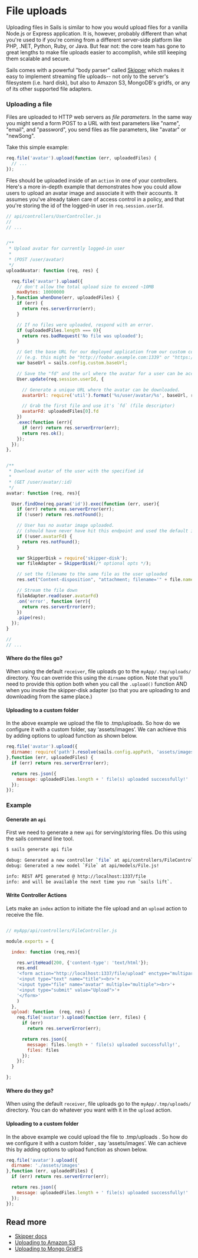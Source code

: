 # File uploads

Uploading files in Sails is similar to how you would upload files for a vanilla Node.js or Express application.  It is, however, probably different than what you're used to if you're coming from a different server-side platform like PHP, .NET, Python, Ruby, or Java.  But fear not: the core team has gone to great lengths to make file uploads easier to accomplish, while still keeping them scalable and secure.

Sails comes with a powerful "body parser" called [Skipper](https://github.com/balderdashy/skipper) which makes it easy to implement streaming file uploads-- not only to the server's filesystem (i.e. hard disk), but also to Amazon S3, MongoDB's gridfs, or any of its other supported file adapters.



### Uploading a file

Files are uploaded to HTTP web servers as _file parameters_.  In the same way you might send a form POST to a URL with text parameters like "name", "email", and "password", you send files as file parameters, like "avatar" or "newSong".

Take this simple example:

```javascript
req.file('avatar').upload(function (err, uploadedFiles) {
  // ...
});
```

Files should be uploaded inside of an `action` in one of your controllers.  Here's a more in-depth example that demonstrates how you could allow users to upload an avatar image and associate it with their accounts.  It assumes you've already taken care of access control in a policy, and that you're storing the id of the logged-in user in `req.session.userId`.

```javascript
// api/controllers/UserController.js
//
// ...


/**
 * Upload avatar for currently logged-in user
 *
 * (POST /user/avatar)
 */
uploadAvatar: function (req, res) {

  req.file('avatar').upload({
    // don't allow the total upload size to exceed ~10MB
    maxBytes: 10000000
  },function whenDone(err, uploadedFiles) {
    if (err) {
      return res.serverError(err);
    }

    // If no files were uploaded, respond with an error.
    if (uploadedFiles.length === 0){
      return res.badRequest('No file was uploaded');
    }

    // Get the base URL for our deployed application from our custom config
    // (e.g. this might be "http://foobar.example.com:1339" or "https://example.com")
    var baseUrl = sails.config.custom.baseUrl;

    // Save the "fd" and the url where the avatar for a user can be accessed
    User.update(req.session.userId, {

      // Generate a unique URL where the avatar can be downloaded.
      avatarUrl: require('util').format('%s/user/avatar/%s', baseUrl, req.session.userId),

      // Grab the first file and use it's `fd` (file descriptor)
      avatarFd: uploadedFiles[0].fd
    })
    .exec(function (err){
      if (err) return res.serverError(err);
      return res.ok();
    });
  });
},


/**
 * Download avatar of the user with the specified id
 *
 * (GET /user/avatar/:id)
 */
avatar: function (req, res){

  User.findOne(req.param('id')).exec(function (err, user){
    if (err) return res.serverError(err);
    if (!user) return res.notFound();

    // User has no avatar image uploaded.
    // (should have never have hit this endpoint and used the default image)
    if (!user.avatarFd) {
      return res.notFound();
    }

    var SkipperDisk = require('skipper-disk');
    var fileAdapter = SkipperDisk(/* optional opts */);

    // set the filename to the same file as the user uploaded
    res.set("Content-disposition", "attachment; filename='" + file.name + "'");

    // Stream the file down
    fileAdapter.read(user.avatarFd)
    .on('error', function (err){
      return res.serverError(err);
    })
    .pipe(res);
  });
}

//
// ...
```




#### Where do the files go?
When using the default `receiver`, file uploads go to the `myApp/.tmp/uploads/` directory.  You can override this using the `dirname` option.  Note that you'll need to provide this option both when you call the `.upload()` function AND when you invoke the skipper-disk adapter (so that you are uploading to and downloading from the same place.)


#### Uploading to a custom folder
In the above example we upload the file to .tmp/uploads. So how do we configure it with a custom folder, say ‘assets/images’. We can achieve this by adding options to upload function as shown below.

```javascript
req.file('avatar').upload({
  dirname: require('path').resolve(sails.config.appPath, 'assets/images')
},function (err, uploadedFiles) {
  if (err) return res.serverError(err);

  return res.json({
    message: uploadedFiles.length + ' file(s) uploaded successfully!'
  });
});
```

### Example

#### Generate an `api`
First we need to generate a new `api` for serving/storing files.  Do this using the sails command line tool.

```sh
$ sails generate api file

debug: Generated a new controller `file` at api/controllers/FileController.js!
debug: Generated a new model `File` at api/models/File.js!

info: REST API generated @ http://localhost:1337/file
info: and will be available the next time you run `sails lift`.
```

#### Write Controller Actions

Lets make an `index` action to initiate the file upload and an `upload` action to receive the file.

```javascript

// myApp/api/controllers/FileController.js

module.exports = {

  index: function (req,res){

    res.writeHead(200, {'content-type': 'text/html'});
    res.end(
    '<form action="http://localhost:1337/file/upload" enctype="multipart/form-data" method="post">'+
    '<input type="text" name="title"><br>'+
    '<input type="file" name="avatar" multiple="multiple"><br>'+
    '<input type="submit" value="Upload">'+
    '</form>'
    )
  },
  upload: function  (req, res) {
    req.file('avatar').upload(function (err, files) {
      if (err)
        return res.serverError(err);

      return res.json({
        message: files.length + ' file(s) uploaded successfully!',
        files: files
      });
    });
  }

};
```

#### Where do they go?
When using the default `receiver`, file uploads go to the `myApp/.tmp/uploads/` directory.  You can do whatever you want with it in the `upload` action.

#### Uploading to a custom folder
In the above example we could upload the file to .tmp/uploads . So how do we configure it with a custom folder , say ‘assets/images’. We can achieve this by adding options to upload function as shown below.

```javascript
req.file('avatar').upload({
  dirname: './assets/images'
},function (err, uploadedFiles) {
  if (err) return res.serverError(err);

  return res.json({
    message: uploadedFiles.length + ' file(s) uploaded successfully!'
  });
});
```

## Read more

+ [Skipper docs](https://github.com/balderdashy/skipper)
+ [Uploading to Amazon S3](http://sailsjs.org/documentation/concepts/file-uploads/uploading-to-s-3)
+ [Uploading to Mongo GridFS](http://sailsjs.org/documentation/concepts/file-uploads/uploading-to-grid-fs)



<docmeta name="displayName" value="File uploads">
